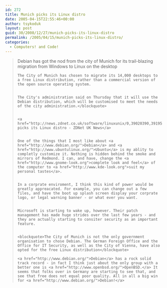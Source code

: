 ```yaml
---
id: 272
title: Munich picks its Linux distro
date: 2005-04-15T22:55:46+00:00
author: tsykoduk
layout: post
guid: 30/2008/12/27/munich-picks-its-linux-distro
permalink: /2005/04/15/munich-picks-its-linux-distro/
categories:
  - Computers! and Code!
---
```

<blockquote>Debian has got the nod from the city of Munich for its trail-blazing migration from Windows to Linux on the desktop

	The City of Munich has chosen to migrate its 14,000 desktops to a free Linux distribution, rather than a commercial version of the open source operating system.


	The City's administration said on Thursday that it will use the Debian distribution, which will be customised to meet the needs of the city administration.</blockquote>


	<a href="http://news.zdnet.co.uk/software/linuxunix/0,39020390,39195204,00.htm">Munich picks its Linux distro - ZDNet UK News</a>


	One of the things that I most like about <a href="http://www.debian.org/">Debian</a> and <a href="http://www.ubuntulinux.org/">Ubuntu</a> is my ablity to completly customize it. Nothing is hidden behind the smoke and mirrors of Redmond. I can, and have, change the <a href="http://www.gnome-look.org">complete look and feel</a> of the computer to <a href="http://www.kde-look.org">suit my personal tastes</a>.


	In a corprate enviroment, I think this kind of power would be greatly appreacated. For example, you can change out a few files, and have the boot up splash screen display your corprate logo, or legal warning banner - or what ever you want.


	Microsoft is starting to wake up, however. Their patch management has made huge strides over the last few years - and they are actually starting to consiter security as an important feature.


	<blockquote>The City of Munich is not the only government organisation to chose Debian. The German Foreign Office and the Office for IT Security, as well as the City of Vienna, have also opted for the free Linux distribution</blockquote>

	<a href="http://www.debian.org/">Debian</a> has a rock solid track record - in fact I think just about the only group with a better one is <a href="http://www.openbsd.org/">OpenBSD.</a> It seems that folks over in Germany are starting to see that, and see that free does not equal poor quality. All in all a big win for <a href="http://www.debian.org/">Debian!</a>